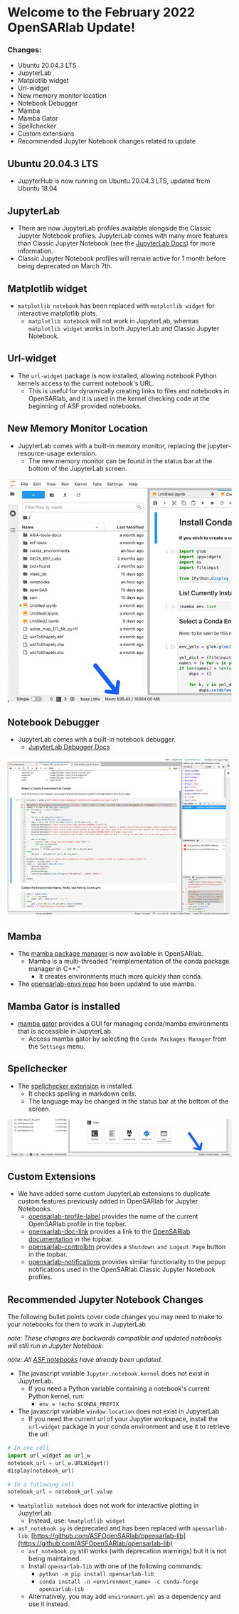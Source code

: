 # Welcome to the February 2022 OpenSARlab Update!

### Changes:
- Ubuntu 20.04.3 LTS
- JupyterLab
- Matplotlib widget
- Url-widget
- New memory monitor location
- Notebook Debugger
- Mamba
- Mamba Gator
- Spellchecker
- Custom extensions
- Recommended Jupyter Notebook changes related to update
  
## Ubuntu 20.04.3 LTS

- JupyterHub is now running on Ubuntu 20.04.3 LTS, updated from Ubuntu 18.04

## JupyterLab

- There are now JupyterLab profiles available alongside the Classic Jupyter Notebook profiles. JupyterLab comes with many more features than Classic Jupyter Notebook (see the [JupyterLab Docs](https://jupyterlab.readthedocs.io/en/stable/user/interface.html)) for more information.
- Classic Jupyter Notebook profiles will remain active for 1 month before being deprecated on March 7th.

## Matplotlib widget

- `matplotlib notebook` has been replaced with `matplotlib widget` for interactive matplotlib plots.
    - `matplotlib notebook` will not work in JupyterLab, whereas `matplotlib widget` works in both JupyterLab and Classic Jupyter Notebook.

## Url-widget

- The `url-widget` package is now installed, allowing notebook Python kernels access to the current notebook's URL.
    - This is useful for dynamically creating links to files and notebooks in OpenSARlab, and it is used in the kernel checking code at the beginning of ASF provided notebooks.
    
## New Memory Monitor Location

- JupyterLab comes with a built-in memory monitor, replacing the jupyter-resource-usage extension.
    - The new memory monitor can be found in the status bar at the bottom of the JupyterLab screen.

![memory monitor](../assets/memory_monitor.png)

## Notebook Debugger

- JupyterLab comes with a built-in notebook debugger.
    - [JupyterLab Debugger Docs](https://jupyterlab.readthedocs.io/en/stable/user/debugger.html)

![Screenshot of JupyterLab Debugger](../assets/debugger.png)

## Mamba

- The [mamba package manager](https://github.com/mamba-org/mamba) is now available in OpenSARlab.
    - Mamba is a multi-threaded "reimplementation of the conda package manager in C++."
      - It creates environments much more quickly than conda.
- The [opensarlab-envs repo](https://github.com/ASFOpenSARlab/opensarlab-envs) has been updated to use mamba.

## Mamba Gator is installed

- [mamba gator](https://github.com/mamba-org/gator) provides a GUI for managing conda/mamba environments that is accessible in JupyterLab.
    - Access mamba gator by selecting the  `Conda Packages Manager` from the `Settings` menu.

## Spellchecker

- The [spellchecker extension](https://github.com/jupyterlab-contrib/spellchecker) is installed.
    - It checks spelling in markdown cells.
    - The language may be changed in the status bar at the bottom of the screen.

![The language may be changed in the status bar at the bottom of the screen](../assets/language.png)

## Custom Extensions

- We have added some custom JupyterLab extensions to duplicate custom features previously added in OpenSARlab for Jupyter Notebooks.
    - [opensarlab-profile-label](https://pypi.org/project/opensarlab-profile-label/) provides the name of the current OpenSARlab profile in the topbar.
    - [opensarlab-doc-link](https://pypi.org/project/opensarlab-doc-link/) provides a link to the [OpenSARlab documentation](https://opensarlab-docs.asf.alaska.edu/) in the topbar.
    - [opensarlab-controlbtn](https://pypi.org/project/opensarlab-controlbtn/) provides a `Shutdown and Logout Page` button in the topbar.
    - [opensarlab-notifications](https://pypi.org/project/opensarlab-notifications/) provides similar functionality to the popup notifications used in the OpenSARlab Classic Jupyter Notebook profiles.

## Recommended Jupyter Notebook Changes

The following bullet points cover code changes you may need to make to your notebooks for them to work in JupyterLab

*note: These changes are backwards compatible and updated notebooks will still run in Jupyter Notebook.*

*note: All [ASF notebooks](https://github.com/ASFOpenSARlab/opensarlab-notebooks) have already been updated.*


- The javascript variable `Jupyter.notebook.kernel` does not exist in JupyterLab.
    - If you need a Python variable containing a notebook's current Python kernel, run:
        - `env = !echo $CONDA_PREFIX`
- The javascript variable `window.location` does not exist in JupyterLab
    - If you need the current url of your Jupyter workspace, install the `url-widget` package in your conda environment and use it to retrieve the url:
```python
# In one cell
import url_widget as url_w
notebook_url = url_w.URLWidget()
display(notebook_url)
```

```python
# In a following cell
notebook_url = notebook_url.value
```
- `%matplotlib notebook` does not work for interactive plotting in JupyterLab
    - Instead, use: `%matplotlib widget`
- `asf_notebook.py` is deprecated and has been replaced with `opensarlab-lib`: [https://github.com/ASFOpenSARlab/opensarlab-lib](https://github.com/ASFOpenSARlab/opensarlab-lib)
    - `asf_notebook.py` still works (with deprecation warnings) but it is not being maintained. 
    - Install `opensarlab-lib` with one of the following commands:
        - `python -m pip install opensarlab-lib`
        - `conda install -n <environment_name> -c conda-forge opensarlab-lib`
    - Alternatively, you may add `environment.yml` as a dependency and use it instead.
